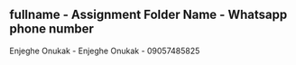 ## fullname - Assignment Folder Name - Whatsapp phone number
Enjeghe Onukak - Enjeghe Onukak - 09057485825